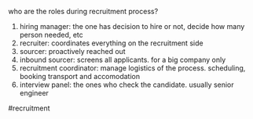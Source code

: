who are the roles during recruitment process?

1. hiring manager: the one has decision to hire or not, decide how many person needed, etc
2. recruiter: coordinates everything on the recruitment side
3. sourcer: proactively reached out
4. inbound sourcer: screens all applicants. for a big company only
5. recruitment coordinator: manage logistics of the process. scheduling, booking transport and accomodation
6. interview panel: the ones who check the candidate. usually senior engineer

#recruitment
